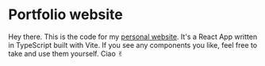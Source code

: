 # Portfolio website

Hey there. This is the code for my [personal website](https://jpeart.com). It's a React App written in TypeScript built with Vite. If you see any components you like, feel free to take and use them yourself. Ciao ✌︎
